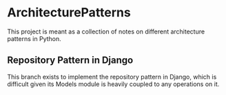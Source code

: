 # ArchitecturePatterns
This project is meant as a collection of notes on different architecture patterns in Python. 

## Repository Pattern in Django

This branch exists to implement the repository pattern in Django, which is 
difficult given its Models module is heavily coupled to any operations on it.

